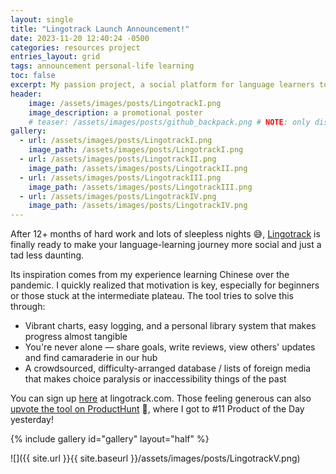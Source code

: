 ```yaml
---
layout: single
title: "Lingotrack Launch Announcement!"
date: 2023-11-20 12:40:24 -0500
categories: resources project
entries_layout: grid
tags: announcement personal-life learning
toc: false
excerpt: My passion project, a social platform for language learners to track progress and find accessible media, is now live on the web and Product Hunt!
header:
    image: /assets/images/posts/LingotrackI.png
    image_description: a promotional poster
    # teaser: /assets/images/posts/github_backpack.png # NOTE: only displays with blog having: 'entries_layout: grid'
gallery:
  - url: /assets/images/posts/LingotrackI.png
    image_path: /assets/images/posts/LingotrackI.png
  - url: /assets/images/posts/LingotrackII.png
    image_path: /assets/images/posts/LingotrackII.png
  - url: /assets/images/posts/LingotrackIII.png
    image_path: /assets/images/posts/LingotrackIII.png
  - url: /assets/images/posts/LingotrackIV.png
    image_path: /assets/images/posts/LingotrackIV.png
---
```


After 12+ months of hard work and lots of sleepless nights 😅, [Lingotrack](https://www.lingotrack.com) is finally ready to make your language-learning journey more social and just a tad less daunting.

Its inspiration comes from my experience learning Chinese over the pandemic. I quickly realized that motivation is key, especially for beginners or those stuck at the intermediate plateau. The tool tries to solve this through:

- Vibrant charts, easy logging, and a personal library system that makes progress almost tangible
- You're never alone — share goals, write reviews, view others' updates and find camaraderie in our hub
- A crowdsourced, difficulty-arranged database / lists of foreign media that makes choice paralysis or inaccessibility things of the past

You can sign up [here](https://www.lingotrack.com) at lingotrack.com. Those feeling generous can also [upvote the tool on ProductHunt](https://www.producthunt.com/posts/lingotrack) 🙏, where I got to #11 Product of the Day yesterday!

{% include gallery id="gallery" layout="half" %}

![]({{ site.url }}{{ site.baseurl }}/assets/images/posts/LingotrackV.png)
